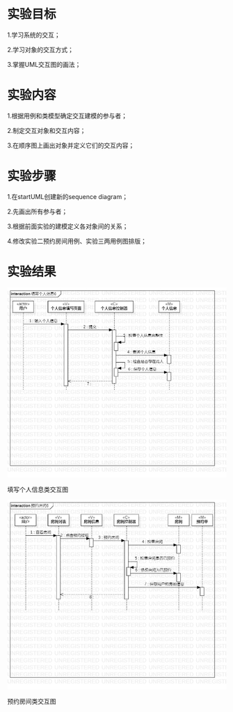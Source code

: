 # 实验目标

1.学习系统的交互；

2.学习对象的交互方式；

3.掌握UML交互图的画法；



# 实验内容

1.根据用例和类模型确定交互建模的参与者；

2.制定交互对象和交互内容；

3.在顺序图上画出对象并定义它们的交互内容；


# 实验步骤

1.在startUML创建新的sequence diagram；

2.先画出所有参与者；

3.根据前面实验的建模定义各对象间的关系；

4.修改实验二预约房间用例、实验三两用例图排版；

# 实验结果

![lab6-user](./lab6-userInformation.jpg)

填写个人信息类交互图

![lab6-room](./lab6-room.jpg)

预约房间类交互图
